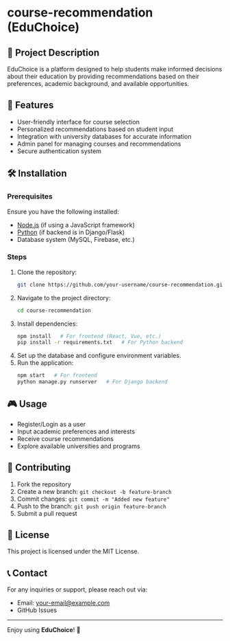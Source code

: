 ﻿# course-recommendation (EduChoice)

## 📌 Project Description
EduChoice is a platform designed to help students make informed decisions about their education by providing recommendations based on their preferences, academic background, and available opportunities.

## 🚀 Features
- User-friendly interface for course selection
- Personalized recommendations based on student input
- Integration with university databases for accurate information
- Admin panel for managing courses and recommendations
- Secure authentication system

## 🛠️ Installation

### Prerequisites
Ensure you have the following installed:
- [Node.js](https://nodejs.org/) (if using a JavaScript framework)
- [Python](https://www.python.org/) (if backend is in Django/Flask)
- Database system (MySQL, Firebase, etc.)

### Steps
1. Clone the repository:
   ```sh
   git clone https://github.com/your-username/course-recommendation.git
   ```
2. Navigate to the project directory:
   ```sh
   cd course-recommendation
   ```
3. Install dependencies:
   ```sh
   npm install   # For frontend (React, Vue, etc.)
   pip install -r requirements.txt   # For Python backend
   ```
4. Set up the database and configure environment variables.
5. Run the application:
   ```sh
   npm start   # For frontend
   python manage.py runserver   # For Django backend
   ```

## 🎮 Usage
- Register/Login as a user
- Input academic preferences and interests
- Receive course recommendations
- Explore available universities and programs

## 👥 Contributing
1. Fork the repository
2. Create a new branch: `git checkout -b feature-branch`
3. Commit changes: `git commit -m "Added new feature"`
4. Push to the branch: `git push origin feature-branch`
5. Submit a pull request

## 📄 License
This project is licensed under the MIT License.

## 📞 Contact
For any inquiries or support, please reach out via:
- Email: your-email@example.com
- GitHub Issues

---

Enjoy using **EduChoice**! 🚀
